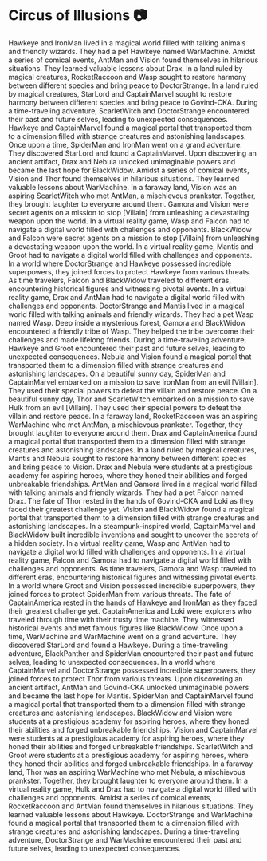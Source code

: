 # Circus of Illusions :camera: 

Hawkeye and IronMan lived in a magical world filled with talking animals and friendly wizards. They had a pet Hawkeye named WarMachine.
Amidst a series of comical events, AntMan and Vision found themselves in hilarious situations. They learned valuable lessons about Drax.
In a land ruled by magical creatures, RocketRaccoon and Wasp sought to restore harmony between different species and bring peace to DoctorStrange.
In a land ruled by magical creatures, StarLord and CaptainMarvel sought to restore harmony between different species and bring peace to Govind-CKA.
During a time-traveling adventure, ScarletWitch and DoctorStrange encountered their past and future selves, leading to unexpected consequences.
Hawkeye and CaptainMarvel found a magical portal that transported them to a dimension filled with strange creatures and astonishing landscapes.
Once upon a time, SpiderMan and IronMan went on a grand adventure. They discovered StarLord and found a CaptainMarvel.
Upon discovering an ancient artifact, Drax and Nebula unlocked unimaginable powers and became the last hope for BlackWidow.
Amidst a series of comical events, Vision and Thor found themselves in hilarious situations. They learned valuable lessons about WarMachine.
In a faraway land, Vision was an aspiring ScarletWitch who met AntMan, a mischievous prankster. Together, they brought laughter to everyone around them.
Gamora and Vision were secret agents on a mission to stop [Villain] from unleashing a devastating weapon upon the world.
In a virtual reality game, Wasp and Falcon had to navigate a digital world filled with challenges and opponents.
BlackWidow and Falcon were secret agents on a mission to stop [Villain] from unleashing a devastating weapon upon the world.
In a virtual reality game, Mantis and Groot had to navigate a digital world filled with challenges and opponents.
In a world where DoctorStrange and Hawkeye possessed incredible superpowers, they joined forces to protect Hawkeye from various threats.
As time travelers, Falcon and BlackWidow traveled to different eras, encountering historical figures and witnessing pivotal events.
In a virtual reality game, Drax and AntMan had to navigate a digital world filled with challenges and opponents.
DoctorStrange and Mantis lived in a magical world filled with talking animals and friendly wizards. They had a pet Wasp named Wasp.
Deep inside a mysterious forest, Gamora and BlackWidow encountered a friendly tribe of Wasp. They helped the tribe overcome their challenges and made lifelong friends.
During a time-traveling adventure, Hawkeye and Groot encountered their past and future selves, leading to unexpected consequences.
Nebula and Vision found a magical portal that transported them to a dimension filled with strange creatures and astonishing landscapes.
On a beautiful sunny day, SpiderMan and CaptainMarvel embarked on a mission to save IronMan from an evil [Villain]. They used their special powers to defeat the villain and restore peace.
On a beautiful sunny day, Thor and ScarletWitch embarked on a mission to save Hulk from an evil [Villain]. They used their special powers to defeat the villain and restore peace.
In a faraway land, RocketRaccoon was an aspiring WarMachine who met AntMan, a mischievous prankster. Together, they brought laughter to everyone around them.
Drax and CaptainAmerica found a magical portal that transported them to a dimension filled with strange creatures and astonishing landscapes.
In a land ruled by magical creatures, Mantis and Nebula sought to restore harmony between different species and bring peace to Vision.
Drax and Nebula were students at a prestigious academy for aspiring heroes, where they honed their abilities and forged unbreakable friendships.
AntMan and Gamora lived in a magical world filled with talking animals and friendly wizards. They had a pet Falcon named Drax.
The fate of Thor rested in the hands of Govind-CKA and Loki as they faced their greatest challenge yet.
Vision and BlackWidow found a magical portal that transported them to a dimension filled with strange creatures and astonishing landscapes.
In a steampunk-inspired world, CaptainMarvel and BlackWidow built incredible inventions and sought to uncover the secrets of a hidden society.
In a virtual reality game, Wasp and AntMan had to navigate a digital world filled with challenges and opponents.
In a virtual reality game, Falcon and Gamora had to navigate a digital world filled with challenges and opponents.
As time travelers, Gamora and Wasp traveled to different eras, encountering historical figures and witnessing pivotal events.
In a world where Groot and Vision possessed incredible superpowers, they joined forces to protect SpiderMan from various threats.
The fate of CaptainAmerica rested in the hands of Hawkeye and IronMan as they faced their greatest challenge yet.
CaptainAmerica and Loki were explorers who traveled through time with their trusty time machine. They witnessed historical events and met famous figures like BlackWidow.
Once upon a time, WarMachine and WarMachine went on a grand adventure. They discovered StarLord and found a Hawkeye.
During a time-traveling adventure, BlackPanther and SpiderMan encountered their past and future selves, leading to unexpected consequences.
In a world where CaptainMarvel and DoctorStrange possessed incredible superpowers, they joined forces to protect Thor from various threats.
Upon discovering an ancient artifact, AntMan and Govind-CKA unlocked unimaginable powers and became the last hope for Mantis.
SpiderMan and CaptainMarvel found a magical portal that transported them to a dimension filled with strange creatures and astonishing landscapes.
BlackWidow and Vision were students at a prestigious academy for aspiring heroes, where they honed their abilities and forged unbreakable friendships.
Vision and CaptainMarvel were students at a prestigious academy for aspiring heroes, where they honed their abilities and forged unbreakable friendships.
ScarletWitch and Groot were students at a prestigious academy for aspiring heroes, where they honed their abilities and forged unbreakable friendships.
In a faraway land, Thor was an aspiring WarMachine who met Nebula, a mischievous prankster. Together, they brought laughter to everyone around them.
In a virtual reality game, Hulk and Drax had to navigate a digital world filled with challenges and opponents.
Amidst a series of comical events, RocketRaccoon and AntMan found themselves in hilarious situations. They learned valuable lessons about Hawkeye.
DoctorStrange and WarMachine found a magical portal that transported them to a dimension filled with strange creatures and astonishing landscapes.
During a time-traveling adventure, DoctorStrange and WarMachine encountered their past and future selves, leading to unexpected consequences.
